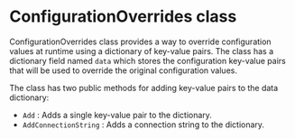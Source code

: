 # ConfigurationOverrides class

ConfigurationOverrides class provides a way to override configuration values at runtime using a dictionary of key-value pairs. The class has a dictionary field named `data` which stores the configuration key-value pairs that will be used to override the original configuration values.

The class has two public methods for adding key-value pairs to the data dictionary:

- `Add` : Adds a single key-value pair to the dictionary.
- `AddConnectionString` : Adds a connection string to the dictionary.



